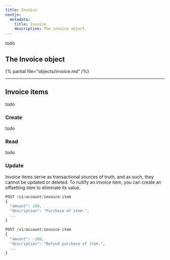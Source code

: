 ```yaml
---
title: Invoice
nextjs:
  metadata:
    title: Invoice
    description: The invoice object.
---
```



todo


## The Invoice object

{% partial file="objects/invoice.md" /%}


---

## Invoice items

todo

### Create

todo

### Read

todo

### Update

Invoice items serve as transactional sources of truth, and as such, they cannot be updated or deleted. To nullify an invoice item, you can create an offsetting item to eliminate its value.

```js
POST /v1/account/invoice-item
{
  "amount": 100,
  "description": "Purchase of item.",
  ...
}

POST /v1/account/invoice-item
{
  "amount": -100,
  "description": "Refund purchase of item.",
  ...
}
```